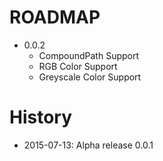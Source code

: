 # ROADMAP
* 0.0.2
  * CompoundPath Support
  * RGB Color Support
  * Greyscale Color Support

# History
* 2015-07-13: Alpha release 0.0.1

